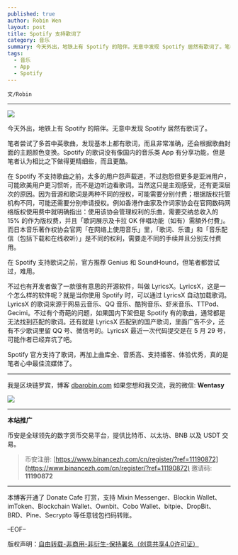 ```yaml
---
published: true
author: Robin Wen
layout: post
title: Spotify 支持歌词了
category: 音乐
summary: 今天外出，地铁上有 Spotify 的陪伴。无意中发现 Spotify 居然有歌词了。笔者尝试了多首中英歌曲，发现基本上都有歌词，而且非常准确，还会根据歌曲封面的主题颜色变换。Spotify 的歌词没有像国内的音乐类 App 有分享功能，但是笔者认为相比之下做得更精细些，而且更酷。Spotify 官方支持了歌词，再加上曲库全、音质高、支持播客、体验优秀，真的是笔者心中最佳流媒体了。
tags:
  - 音乐
  - App
  - Spotify
---
```


`文/Robin`

***

![](https://cdn.dbarobin.com/q0oj1pa.png)

今天外出，地铁上有 Spotify 的陪伴。无意中发现 Spotify 居然有歌词了。

笔者尝试了多首中英歌曲，发现基本上都有歌词，而且非常准确，还会根据歌曲封面的主题颜色变换。Spotify 的歌词没有像国内的音乐类 App 有分享功能，但是笔者认为相比之下做得更精细些，而且更酷。

在 Spotify 不支持歌曲之前，太多的用户怨声载道，不过抱怨但更多是亚洲用户，可能欧美用户更习惯听，而不是边听边看歌词。当然这只是主观感受，还有更深层次的原因。因为音源和歌词是两种不同的授权，可能需要分别付费；根据版权托管机构不同，可能还需要分别申请授权。例如香港作曲家及作词家协会在官网数码网络版权使用费中就明确指出：使用该协会管理权利的乐曲，需要交纳总收入的 15% 的作为版权费，并且「歌詞展示及卡拉 OK 伴唱功能（如有）需額外付費」。而日本音乐著作权协会官网「在网络上使用音乐」里，「歌词、乐谱」和「音乐配信（包括下载和在线收听）」是不同的权利，需要走不同的手续并且分别支付费用。

在 Spotify 支持歌词之前，官方推荐 Genius 和 SoundHound，但笔者都尝试过，难用。

不过也有开发者做了一款很有意思的开源软件，叫做 LyricsX。LyricsX，这是一个怎么样的软件呢？就是当你使用 Spotify 时，可以通过 LyricsX 自动加载歌词。LyricsX 的歌词来源于网易云音乐、QQ 音乐、酷狗音乐、虾米音乐、TTPod、Gecimi。不过有个奇葩的问题，如果国内下架但是 Spotify 有的歌曲，通常都是无法找到匹配的歌词。还有就是 LyricsX 匹配到的国产歌词，里面广告不少，还有不少歌词里留 QQ 号、微信号的。LyricsX 最近一次代码提交是在 5 月 29 号，可能作者已经弃坑了吧。

Spotify 官方支持了歌词，再加上曲库全、音质高、支持播客、体验优秀，真的是笔者心中最佳流媒体了。

***

我是区块链罗宾，博客 [dbarobin.com](https://dbarobin.com/)
如果您想和我交流，我的微信: **Wentasy**

![](https://cdn.dbarobin.com/v4yywe2.png)

***

**本站推广**

币安是全球领先的数字货币交易平台，提供比特币、以太坊、BNB 以及 USDT 交易。

> 币安注册: [https://www.binancezh.com/cn/register/?ref=11190872](https://www.binancezh.com/cn/register/?ref=11190872)
> 邀请码: **11190872**

***

本博客开通了 Donate Cafe 打赏，支持 Mixin Messenger、Blockin Wallet、imToken、Blockchain Wallet、Ownbit、Cobo Wallet、bitpie、DropBit、BRD、Pine、Secrypto 等任意钱包扫码转账。

<center>
    <div class="--donate-button"
         data-button-id="f8b9df0d-af9a-460d-8258-d3f435445075"
    ></div>
</center>

–EOF–

版权声明：[自由转载-非商用-非衍生-保持署名（创意共享4.0许可证）](http://creativecommons.org/licenses/by-nc-nd/4.0/deed.zh)